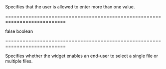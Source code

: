 <!--**
/*-------------------------------------------
    Auto-generated file. Do not modify.
-------------------------------------------

**-->
<!--d-->Specifies that the user is allowed to enter more than one value.<!--/d-->
===========================================================================
<!--default-->false<!--/default-->
<!--type-->boolean<!--/type-->
===========================================================================

<!--shortDescription-->
Specifies whether the widget enables an end-user to select a single file or multiple files.
<!--/shortDescription-->

<!--fullDescription-->

<!--/fullDescription-->